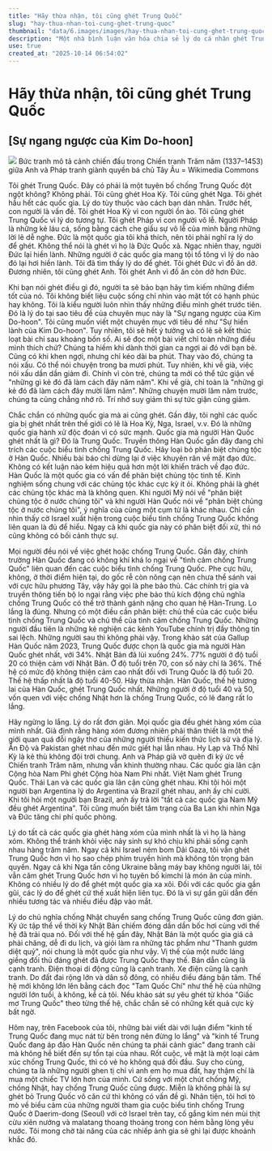 ```yaml
---
title: "Hãy thừa nhận, tôi cũng ghét Trung Quốc"
slug: "hay-thua-nhan-toi-cung-ghet-trung-quoc"
thumbnail: "data/6.images/images/hay-thua-nhan-toi-cung-ghet-trung-quoc.webp"
description: "Một nhà bình luận văn hóa chia sẻ lý do cá nhân ghét Trung Quốc và các quốc gia khác, đồng thời phân tích sự chuyển dịch từ cảm xúc chống Nhật sang chống Trung Quốc ở Hàn Quốc."
use: true
created_at: "2025-10-14 06:54:02"
---
```


# Hãy thừa nhận, tôi cũng ghét Trung Quốc

## [Sự ngang ngược của Kim Do-hoon]

![](/images/20251013-00054436-hankyoreh-000-1-view.webp)
Bức tranh mô tả cảnh chiến đấu trong Chiến tranh Trăm năm (1337–1453) giữa Anh và Pháp tranh giành quyền bá chủ Tây Âu = Wikimedia Commons

Tôi ghét Trung Quốc. Đây có phải là một tuyên bố chống Trung Quốc đột ngột không? Không phải. Tôi cũng ghét Hoa Kỳ. Tôi cũng ghét Nga. Tôi ghét hầu hết các quốc gia. Lý do tùy thuộc vào cách bạn dán nhãn. Trước hết, con người là vấn đề. Tôi ghét Hoa Kỳ vì con người ồn ào. Tôi cũng ghét Trung Quốc vì lý do tương tự. Tôi ghét Pháp vì con người vô lễ. Người Pháp là những kẻ láu cá, sống bằng cách che giấu sự vô lễ của mình bằng những lời lẽ dễ nghe. Đức là một quốc gia tôi khá thích, nên tôi phải nghĩ ra lý do để ghét. Không thể nói là ghét vì họ là Đức Quốc xã. Ngạc nhiên thay, người Đức lại hiền lành. Những người ở các quốc gia mang tội tổ tông vì lý do nào đó lại hơi hiền lành. Tôi đã tìm thấy lý do để ghét. Tôi ghét Đức vì đồ ăn dở. Đương nhiên, tôi cũng ghét Anh. Tôi ghét Anh vì đồ ăn còn dở hơn Đức.

Khi bạn nói ghét điều gì đó, người ta sẽ bảo bạn hãy tìm kiếm những điểm tốt của nó. Tôi không biết liệu cuộc sống chỉ nhìn vào mặt tốt có hạnh phúc hay không. Tôi là kiểu người luôn nhìn thấy những điều mình ghét trước tiên. Đó là lý do tại sao tiêu đề của chuyên mục này là "Sự ngang ngược của Kim Do-hoon". Tôi cũng muốn viết một chuyên mục với tiêu đề như "Sự hiền lành của Kim Do-hoon". Tuy nhiên, tôi sẽ hết ý tưởng và có lẽ sẽ kết thúc loạt bài chỉ sau khoảng bốn số. Ai sẽ đọc một bài viết chỉ toàn những điều mình thích chứ? Chúng ta hiếm khi dành thời gian ca ngợi ai đó với bạn bè. Cũng có khi khen ngợi, nhưng chỉ kéo dài ba phút. Thay vào đó, chúng ta nói xấu. Có thể nói chuyện trong ba mươi phút. Tuy nhiên, khi về già, việc nói xấu dần dần giảm đi. Chính vì còn trẻ, chúng ta mới có thể tức giận về "những gì kẻ đó đã làm cách đây năm năm". Khi về già, chỉ toàn là "những gì kẻ đó đã làm cách đây mười lăm năm". Những chuyện mười lăm năm trước, chúng ta cũng chẳng nhớ rõ. Trí nhớ suy giảm thì sự tức giận cũng giảm.

Chắc chắn có những quốc gia mà ai cũng ghét. Gần đây, tôi nghĩ các quốc gia bị ghét nhất trên thế giới có lẽ là Hoa Kỳ, Nga, Israel, v.v. Đó là những quốc gia hành xử độc đoán vì có sức mạnh. Quốc gia mà người Hàn Quốc ghét nhất là gì? Đó là Trung Quốc. Truyền thông Hàn Quốc gần đây đang chỉ trích các cuộc biểu tình chống Trung Quốc. Hãy loại bỏ phân biệt chủng tộc ở Hàn Quốc. Nhiều bài báo chỉ dừng lại ở việc khuyên răn về mặt đạo đức. Không có kết luận nào kém hiệu quả hơn một lời khiển trách về đạo đức. Hàn Quốc là một quốc gia có vấn đề phân biệt chủng tộc tinh tế. Kinh nghiệm sống chung với các chủng tộc khác cực kỳ ít ỏi. Không phải là ghét các chủng tộc khác mà là không quen. Khi người Mỹ nói về "phân biệt chủng tộc ở nước chúng tôi" và khi người Hàn Quốc nói về "phân biệt chủng tộc ở nước chúng tôi", ý nghĩa của cùng một cụm từ là khác nhau. Chỉ cần nhìn thấy cờ Israel xuất hiện trong cuộc biểu tình chống Trung Quốc không liên quan là đủ để hiểu. Ngay cả khi quốc gia này có phân biệt đối xử, thì nó cũng không có bối cảnh thực sự.

Mọi người đều nói về việc ghét hoặc chống Trung Quốc. Gần đây, chính trường Hàn Quốc đang có không khí khá lo ngại về "tình cảm chống Trung Quốc" liên quan đến các cuộc biểu tình chống Trung Quốc. Phe cực hữu, không, ở thời điểm hiện tại, do gốc rễ còn nông cạn nên chưa thể sánh vai với cực hữu phương Tây, vậy hãy gọi là phe bảo thủ. Các chính trị gia và truyền thông tiến bộ lo ngại rằng việc phe bảo thủ kích động chủ nghĩa chống Trung Quốc có thể trở thành gánh nặng cho quan hệ Hàn-Trung. Lo lắng là đúng. Nhưng có một điều cần phân biệt: chủ thể của các cuộc biểu tình chống Trung Quốc và chủ thể của tình cảm chống Trung Quốc. Những người đầu tiên là những kẻ nghiện các kênh YouTube chính trị đầy thông tin sai lệch. Những người sau thì không phải vậy. Trong khảo sát của Gallup Hàn Quốc năm 2023, Trung Quốc được chọn là quốc gia mà người Hàn Quốc ghét nhất, với 34%. Nhật Bản đã lùi xuống 24%. 77% người ở độ tuổi 20 có thiện cảm với Nhật Bản. Ở độ tuổi trên 70, con số này chỉ là 36%. Thế hệ có mức độ không thiện cảm cao nhất đối với Trung Quốc là độ tuổi 20. Thế hệ thấp nhất là độ tuổi 40-50. Hãy thừa nhận. Hàn Quốc, thế hệ tương lai của Hàn Quốc, ghét Trung Quốc nhất. Những người ở độ tuổi 40 và 50, vốn quen với việc chống Nhật hơn là chống Trung Quốc, có lẽ đang rất lo lắng.

Hãy ngừng lo lắng. Lý do rất đơn giản. Mọi quốc gia đều ghét hàng xóm của mình nhất. Giả định rằng hàng xóm đương nhiên phải thân thiết là một thế giới quan quá đỗi ngây thơ của những người thiếu kiến thức lịch sử và địa lý. Ấn Độ và Pakistan ghét nhau đến mức giết hại lẫn nhau. Hy Lạp và Thổ Nhĩ Kỳ là kẻ thù không đội trời chung. Anh và Pháp giả vờ quên đi ký ức về Chiến tranh Trăm năm, nhưng vẫn khinh thường nhau. Các quốc gia lân cận Cộng hòa Nam Phi ghét Cộng hòa Nam Phi nhất. Việt Nam ghét Trung Quốc. Thái Lan và các quốc gia lân cận cũng ghét nhau. Khi tôi hỏi một người bạn Argentina lý do Argentina và Brazil ghét nhau, anh ấy chỉ cười. Khi tôi hỏi một người bạn Brazil, anh ấy trả lời "tất cả các quốc gia Nam Mỹ đều ghét Argentina". Tôi cũng muốn biết tâm trạng của Ba Lan khi nhìn Nga và Đức tăng chi phí quốc phòng.

Lý do tất cả các quốc gia ghét hàng xóm của mình nhất là vì họ là hàng xóm. Không thể tránh khỏi việc nảy sinh sự khó chịu khi phải sống cạnh nhau hàng trăm năm. Ngay cả khi Israel ném bom Dải Gaza, tôi vẫn ghét Trung Quốc hơn vì họ sao chép phim truyền hình mà không tôn trọng bản quyền. Ngay cả khi Nga tấn công Ukraine bằng máy bay không người lái, tôi vẫn căm ghét Trung Quốc hơn vì họ tuyên bố kimchi là món ăn của mình. Không có nhiều lý do để ghét một quốc gia xa xôi. Đối với các quốc gia gần gũi, các lý do để ghét cứ thế xuất hiện liên tục. Đó là vì sự gần gũi dẫn đến nhiều tương tác và nhiều điều đập vào mắt.

Lý do chủ nghĩa chống Nhật chuyển sang chống Trung Quốc cũng đơn giản. Ký ức tập thể về thời kỳ Nhật Bản chiếm đóng dần dần bốc hơi cùng với thế hệ đã trải qua nó. Đối với thế hệ gần đây, Nhật Bản là một quốc gia giá cả phải chăng, dễ đi du lịch, và giỏi làm ra những tác phẩm như "Thanh gươm diệt quỷ", nói chung là một quốc gia như vậy. Vị thế của một nước láng giềng đối thủ đáng ghét đã được Trung Quốc thay thế. Bán dẫn cũng là cạnh tranh. Điện thoại di động cũng là cạnh tranh. Xe điện cũng là cạnh tranh. Do đất đai rộng lớn và dân số đông, có nhiều điều đáng bận tâm. Thế hệ mới không lớn lên bằng cách đọc "Tam Quốc Chí" như thế hệ của những người lớn tuổi, à không, kể cả tôi. Nếu khảo sát sự yêu ghét từ khóa "Giấc mơ Trung Quốc" theo từng thế hệ, chắc chắn sẽ có những kết quả cực kỳ bất ngờ.

Hôm nay, trên Facebook của tôi, những bài viết dài với luận điểm "kinh tế Trung Quốc đang mục nát từ bên trong nên đừng lo lắng" và "kinh tế Trung Quốc đang áp đảo Hàn Quốc nên chúng ta phải cảnh giác" đang tranh cãi mà không hề biết đến sự tồn tại của nhau. Rốt cuộc, về mặt là một loại cảm xúc chống Trung Quốc, thì có vẻ họ không quá đối đầu. Suy cho cùng, chúng ta là những người ghen tị chỉ vì anh em họ mua đất, hay thậm chí là mua một chiếc TV lớn hơn của mình. Cứ sống với một chút chống Mỹ, chống Nhật, hay chống Trung Quốc cũng được. Miễn là không phải là sự ghét bỏ Trung Quốc vô căn cứ thì không có vấn đề gì. Nhân tiện, tôi hơi tò mò về biểu cảm của những người tham gia cuộc biểu tình chống Trung Quốc ở Daerim-dong (Seoul) với cờ Israel trên tay, cố gắng kìm nén mùi thịt cừu xiên nướng và malatang thoang thoảng trong con hẻm bằng lòng yêu nước. Tôi mong chờ tài năng của các nhiếp ảnh gia sẽ ghi lại được khoảnh khắc đó.
